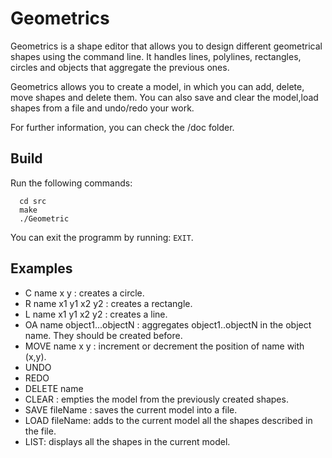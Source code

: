 Geometrics
==========

Geometrics is a shape editor that allows you to design different geometrical shapes using the command line.
It handles lines, polylines, rectangles, circles and objects that aggregate the previous ones. 

Geometrics allows you to create a model, in which you can add, delete, move shapes and delete them. You can also save and clear the model,load shapes from a file and undo/redo your work.

For further information, you can check the /doc folder. 

## Build

Run the following commands:
```
  cd src
  make
  ./Geometric
```
You can exit the programm by running: `EXIT`.

## Examples

  * C name x y : creates a circle.
  * R name x1 y1 x2 y2 : creates a rectangle.
  * L name x1 y1 x2 y2 : creates a line.
  * OA name object1...objectN : aggregates object1..objectN in the object name. They should be created before.
  * MOVE name x y : increment or decrement the position of name with (x,y).
  * UNDO 
  * REDO
  * DELETE name
  * CLEAR : empties the model from the previously created shapes.
  * SAVE fileName : saves the current model into a file.
  * LOAD fileName: adds to the current model all the shapes described in the file.
  * LIST: displays all the shapes in the current model.

  
